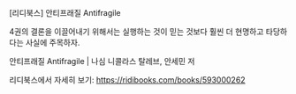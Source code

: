 [리디북스] 안티프래질 Antifragile

4권의 결론을 이끌어내기 위해서는 실행하는 것이 믿는 것보다 훨씬 더 현명하고 타당하다는 사실에 주목하자. 

안티프래질 Antifragile | 나심 니콜라스 탈레브, 안세민 저

리디북스에서 자세히 보기: https://ridibooks.com/books/593000262